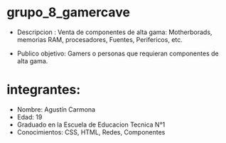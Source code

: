 # grupo_8_gamercave


* Descripcion : Venta de componentes de alta gama: Motherborads, memorias RAM, procesadores, Fuentes, Perifericos, etc.

* Publico objetivo: Gamers o personas que requieran componentes de alta gama.

# integrantes:

 * Nombre: Agustín Carmona
 * Edad: 19
 * Graduado en la Escuela de Educacion Tecnica N°1
 * Conocimientos: CSS, HTML, Redes, Componentes



   
